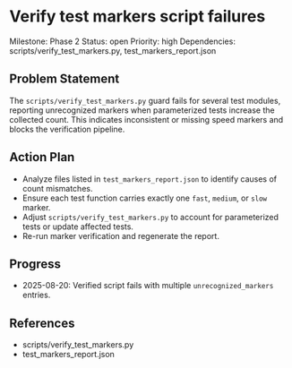 # Verify test markers script failures
Milestone: Phase 2
Status: open
Priority: high
Dependencies: scripts/verify_test_markers.py, test_markers_report.json

## Problem Statement
The `scripts/verify_test_markers.py` guard fails for several test modules, reporting unrecognized markers when parameterized tests increase the collected count. This indicates inconsistent or missing speed markers and blocks the verification pipeline.

## Action Plan
- Analyze files listed in `test_markers_report.json` to identify causes of count mismatches.
- Ensure each test function carries exactly one `fast`, `medium`, or `slow` marker.
- Adjust `scripts/verify_test_markers.py` to account for parameterized tests or update affected tests.
- Re-run marker verification and regenerate the report.

## Progress
- 2025-08-20: Verified script fails with multiple `unrecognized_markers` entries.

## References
- scripts/verify_test_markers.py
- test_markers_report.json
